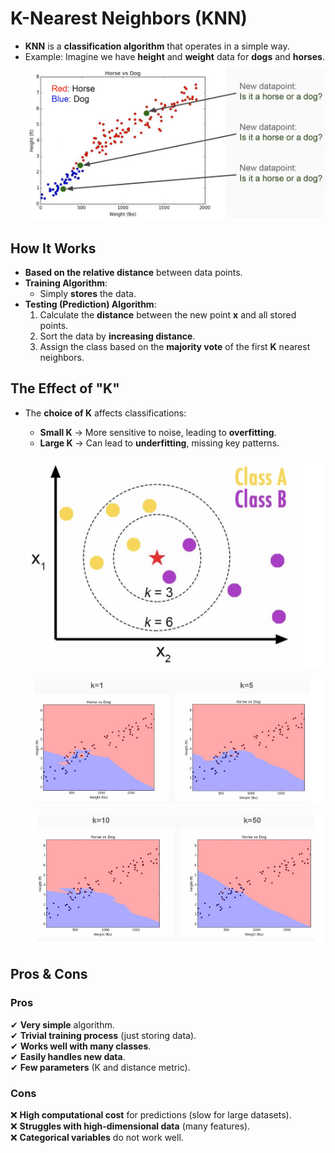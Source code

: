 # K-Nearest Neighbors (KNN)

- **KNN** is a **classification algorithm** that operates in a simple way.
- Example: Imagine we have **height** and **weight** data for **dogs** and **horses**.
  ![img](../img/Screenshot%20from%202025-04-02%2017-01-46.png)

## How It Works

- **Based on the relative distance** between data points.
- **Training Algorithm**:
  - Simply **stores** the data.
- **Testing (Prediction) Algorithm**:
  1. Calculate the **distance** between the new point **x** and all stored points.
  2. Sort the data by **increasing distance**.
  3. Assign the class based on the **majority vote** of the first **K** nearest neighbors.

## The Effect of "K"

- The **choice of K** affects classifications:

  - **Small K** → More sensitive to noise, leading to **overfitting**.
  - **Large K** → Can lead to **underfitting**, missing key patterns.

  ![img](../img/Screenshot%20from%202025-04-02%2017-02-46.png)

  ![img](../img/Screenshot%20from%202025-04-02%2017-03-46.png)

  ![img](../img/Screenshot%20from%202025-04-02%2017-04-46.png)

## Pros & Cons

### **Pros**

✔ **Very simple** algorithm.  
✔ **Trivial training process** (just storing data).  
✔ **Works well with many classes**.  
✔ **Easily handles new data**.  
✔ **Few parameters** (K and distance metric).

### **Cons**

❌ **High computational cost** for predictions (slow for large datasets).  
❌ **Struggles with high-dimensional data** (many features).  
❌ **Categorical variables** do not work well.
